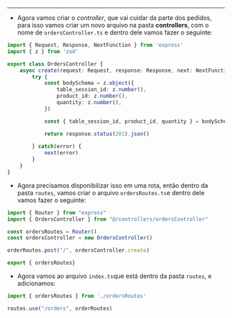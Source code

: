 ___
- Agora vamos criar o *controller*, que vai cuidar da parte dos pedidos, para isso vamos criar um novo arquivo na pasta **controllers**, com o nome de `ordersController.ts` e dentro dele vamos fazer o seguinte:
```ts
import { Request, Response, NextFunction } from 'express'
import { z } from 'zod'

export class OrdersController {
	async create(request: Request, response: Response, next: NextFunction) {
		try {
			const bodySchema = z.object({
				table_session_id: z.number(),
				product_id: z.number(),
				quantity: z.number(),
			})

			const { table_session_id, product_id, quantity } = bodySchema.parse(request.body)

			return response.status(201).json()
	
		} catch(error) {
			next(error)
		}
	}
}
```
- Agora precisamos disponibilizar isso em uma rota, então dentro da pasta `routes`, vamos criar o arquivo `ordersRoutes.ts`e dentro dele vamos fazer o seguinte:
```ts
import { Router } from "express"
import { OrdersController } from "@/controllers/ordersController"

const ordersRoutes = Router()
const ordersController = new OrdersController()

orderRoutes.post("/", ordersController.create)

export { ordersRoutes}
```
- Agora vamos ao arquivo `index.ts`que está dentro da pasta `routes`, e adicionamos:
```ts
import { ordersRoutes } from './ordersRoutes'

routes.use("/orders", orderRoutes)
```